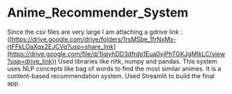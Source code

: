 # Anime_Recommender_System
Since the csv files are very large I am attaching a gdrive link : ([https://drive.google.com/drive/folders/1rsMSbe_1frNxMx-rtFFkLOaXqx2EJCVq?usp=share_link](https://drive.google.com/file/d/1IqjyhDD3dfrdp1Eua0yjPhTGKJgMIkLC/view?usp=drive_link))
Used libraries like nltk, numpy and pandas.
This system uses NLP concepts like bag of words to find the most similar animes.
It is a content-based recommendation system.
Used Streamlit to build the final app.

